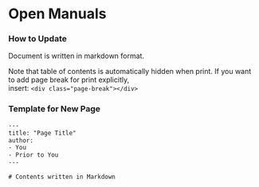 # Open Manuals


### How to Update

Document is written in markdown format.

Note that table of contents is automatically hidden when print.
If you want to add page break for print explicitly,  
insert: `<div class="page-break"></div>`


### Template for New Page

```html
---
title: "Page Title"
author:
- You
- Prior to You
---

# Contents written in Markdown
```
